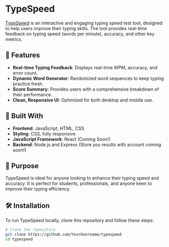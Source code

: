 # TypeSpeed

[TypeSpeed](https://typespeed.edgesites.ca) is an interactive and engaging typing speed test tool, designed to help users improve their typing skills. The tool provides real-time feedback on typing speed (words per minute), accuracy, and other key metrics.

## 🚀 Features

- **Real-time Typing Feedback**: Displays real-time WPM, accuracy, and error count.
- **Dynamic Word Generator**: Randomized word sequences to keep typing practice fresh.
- **Score Summary**: Provides users with a comprehensive breakdown of their performance.
- **Clean, Responsive UI**: Optimized for both desktop and mobile use.

## 🔧 Built With

- **Frontend**: JavaScript, HTML, CSS
- **Styling**: CSS, fully responsive
- **JavaScript Framework**: React (Coming Soon!)
- **Backend**: Node.js and Express (Store you results with account coming soon!)

## 🎯 Purpose

TypeSpeed is ideal for anyone looking to enhance their typing speed and accuracy. It is perfect for students, professionals, and anyone keen to improve their typing efficiency.

## 🛠 Installation

To run TypeSpeed locally, clone this repository and follow these steps:

```bash
# Clone the repository
git clone https://github.com/YourUsername/typespeed
cd typespeed
